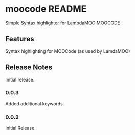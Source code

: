 # moocode README

Simple Syntax highlighter for LambdaMOO MOOCODE

## Features

Syntax highlighting for MOOCode (as used by LamdaMOO)

## Release Notes

Initial release. 

### 0.0.3
Added additional keywords.

### 0.0.2

Initial Release.

